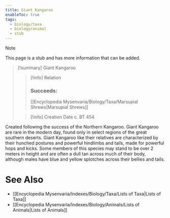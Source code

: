 ```yaml
---
title: Giant Kangaroo
enableToc: true
tags:
  - biology/taxa
  - biology/animal
  - stub
---
```


> [!note]
> This page is a stub and has more information that can be added.

> [!summary] Giant Kangaroo
> > [!info] Relation
> > ### Succeeds:
> > [[Encyclopedia Mysenvaria/Biology/Taxa/Marsupial Shrews|Marsupial Shrews]]
>
> > [!info] Creation Date
> > c. BT 454

Created following the success of the Northern Kangaroo. Giant Kangaroo are rare in the modern day, found only in select regions of the great southern deserts. Giant Kangaroo like their relatives are characterized by their hunched postures and powerful hindlimbs and tails, made for powerful hops and kicks. Some members of this species may stand to be over 2 meters in height and are often a dull tan across much of their body, although males have blue and yellow splotches across their bellies and tails.

# See Also
- [[Encyclopedia Mysenvaria/Indexes/Biology/Taxa/Lists of Taxa|Lists of Taxa]]
- [[Encyclopedia Mysenvaria/Indexes/Biology/Animals/Lists of Animals|Lists of Animals]]
